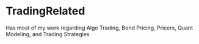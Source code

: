 # TradingRelated
Has most of my work regarding Algo Trading, Bond Pricing, Pricers, Quant Modeling, and Trading Strategies
